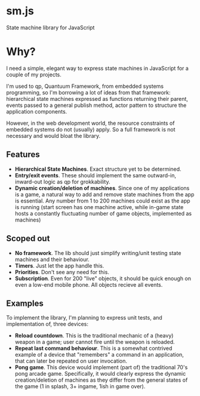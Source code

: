 # sm.js
State machine library for JavaScript

Why?
====

I need a simple, elegant way to express state machines in JavaScript for a couple of my projects.

I'm used to qp, Quantuum Framework, from embedded systems programming, so I'm borrowing a lot of ideas from that framework:
hierarchical state machines expressed as functions returning their parent, events passed to a general publish method, actor pattern
to structure the application components.

However, in the web development world, the resource constraints of embedded systems do not (usually) apply. So a full framework is
not necessary and would bloat the library.

Features
--------

  * __Hierarchical State Machines__. Exact structure yet to be determined.
  * __Entry/exit events__. These should implement the same outward-in, inward-out logic as qp for grokkability.
  * __Dynamic creation/deletion of machines__. Since one of my applications is a game, a natural way to add and
   remove state machines from the app is essential. Any number from 1 to 200 machines could exist as the
   app is running (start screen has one machine active, while in-game state hosts a constantly fluctuating
   number of game objects, implemented as machines)

Scoped out
----------

 * __No framework__. The lib should just simplify writing/unit testing state machines and their behaviour.
 * __Timers__. Just let the app handle this.
 * __Priorities__. Don't see any need for this.
 * __Subscription__. Even for 200 "live" objects, it should be quick enough on even a low-end mobile phone.
  All objects recieve all events.

Examples
--------
To implement the library, I'm planning to express unit tests, and implementation of, three devices:

  * __Reload countdown__. This is the traditional mechanic of a (heavy) weapon in a game; user cannot fire until the weapon is reloaded.
  * __Repeat last command behaviour__. This is a somewhat contrived example of a device that "remembers" a command in an application,
    that can later be repeated on user invocation.
  * __Pong game__. This device would implement (part of) the traditional 70's pong arcade game. Specifically, it would clearly express
    the dynamic creation/deletion of machines as they differ from the general states of the game (1 in splash, 3+ ingame, 1ish in game
    over).
    
